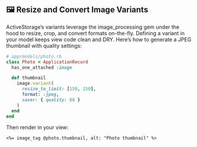 ## 🖼️ Resize and Convert Image Variants

ActiveStorage’s variants leverage the image_processing gem under the hood to resize, crop, and convert formats on-the-fly. Defining a variant in your model keeps view code clean and DRY. Here’s how to generate a JPEG thumbnail with quality settings:

```ruby
# app/models/photo.rb
class Photo < ApplicationRecord
  has_one_attached :image

  def thumbnail
    image.variant(
      resize_to_limit: [150, 150],
      format: :jpeg,
      saver: { quality: 80 }
    )
  end
end
```

Then render in your view:

```erb
<%= image_tag @photo.thumbnail, alt: "Photo thumbnail" %>
```
